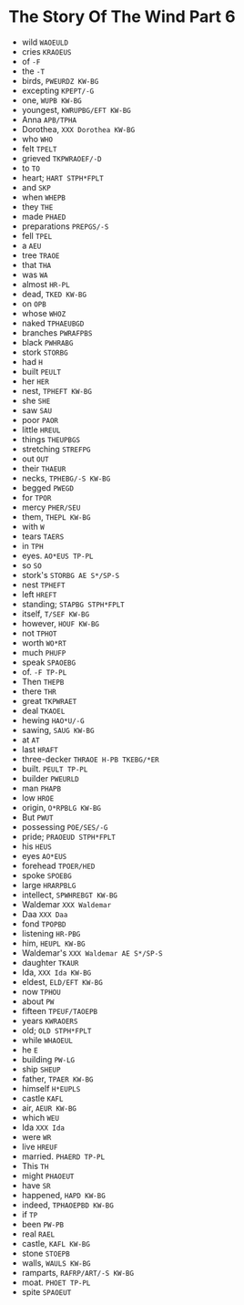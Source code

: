 # The Story Of The Wind Part 6

* wild `WAOEULD`
* cries `KRAOEUS`
* of `-F`
* the `-T`
* birds, `PWEURDZ KW-BG`
* excepting `KPEPT/-G`
* one, `WUPB KW-BG`
* youngest, `KWRUPBG/EFT KW-BG`
* Anna `APB/TPHA`
* Dorothea, `XXX Dorothea KW-BG`
* who `WHO`
* felt `TPELT`
* grieved `TKPWRAOEF/-D`
* to `TO`
* heart; `HART STPH*FPLT`
* and `SKP`
* when `WHEPB`
* they `THE`
* made `PHAED`
* preparations `PREPGS/-S`
* fell `TPEL`
* a `AEU`
* tree `TRAOE`
* that `THA`
* was `WA`
* almost `HR-PL`
* dead, `TKED KW-BG`
* on `OPB`
* whose `WHOZ`
* naked `TPHAEUBGD`
* branches `PWRAFPBS`
* black `PWHRABG`
* stork `STORBG`
* had `H`
* built `PEULT`
* her `HER`
* nest, `TPHEFT KW-BG`
* she `SHE`
* saw `SAU`
* poor `PAOR`
* little `HREUL`
* things `THEUPBGS`
* stretching `STREFPG`
* out `OUT`
* their `THAEUR`
* necks, `TPHEBG/-S KW-BG`
* begged `PWEGD`
* for `TPOR`
* mercy `PHER/SEU`
* them, `THEPL KW-BG`
* with `W`
* tears `TAERS`
* in `TPH`
* eyes. `AO*EUS TP-PL`
* so `SO`
* stork's `STORBG AE S*/SP-S`
* nest `TPHEFT`
* left `HREFT`
* standing; `STAPBG STPH*FPLT`
* itself, `T/SEF KW-BG`
* however, `HOUF KW-BG`
* not `TPHOT`
* worth `WO*RT`
* much `PHUFP`
* speak `SPAOEBG`
* of. `-F TP-PL`
* Then `THEPB`
* there `THR`
* great `TKPWRAET`
* deal `TKAOEL`
* hewing `HAO*U/-G`
* sawing, `SAUG KW-BG`
* at `AT`
* last `HRAFT`
* three-decker `THRAOE H-PB TKEBG/*ER`
* built. `PEULT TP-PL`
* builder `PWEURLD`
* man `PHAPB`
* low `HROE`
* origin, `O*RPBLG KW-BG`
* But `PWUT`
* possessing `POE/SES/-G`
* pride; `PRAOEUD STPH*FPLT`
* his `HEUS`
* eyes `AO*EUS`
* forehead `TPOER/HED`
* spoke `SPOEBG`
* large `HRARPBLG`
* intellect, `SPWHREBGT KW-BG`
* Waldemar `XXX Waldemar`
* Daa `XXX Daa`
* fond `TPOPBD`
* listening `HR-PBG`
* him, `HEUPL KW-BG`
* Waldemar's `XXX Waldemar AE S*/SP-S`
* daughter `TKAUR`
* Ida, `XXX Ida KW-BG`
* eldest, `ELD/EFT KW-BG`
* now `TPHOU`
* about `PW`
* fifteen `TPEUF/TAOEPB`
* years `KWRAOERS`
* old; `OLD STPH*FPLT`
* while `WHAOEUL`
* he `E`
* building `PW-LG`
* ship `SHEUP`
* father, `TPAER KW-BG`
* himself `H*EUPLS`
* castle `KAFL`
* air, `AEUR KW-BG`
* which `WEU`
* Ida `XXX Ida`
* were `WR`
* live `HREUF`
* married. `PHAERD TP-PL`
* This `TH`
* might `PHAOEUT`
* have `SR`
* happened, `HAPD KW-BG`
* indeed, `TPHAOEPBD KW-BG`
* if `TP`
* been `PW-PB`
* real `RAEL`
* castle, `KAFL KW-BG`
* stone `STOEPB`
* walls, `WAULS KW-BG`
* ramparts, `RAFRP/ART/-S KW-BG`
* moat. `PHOET TP-PL`
* spite `SPAOEUT`
